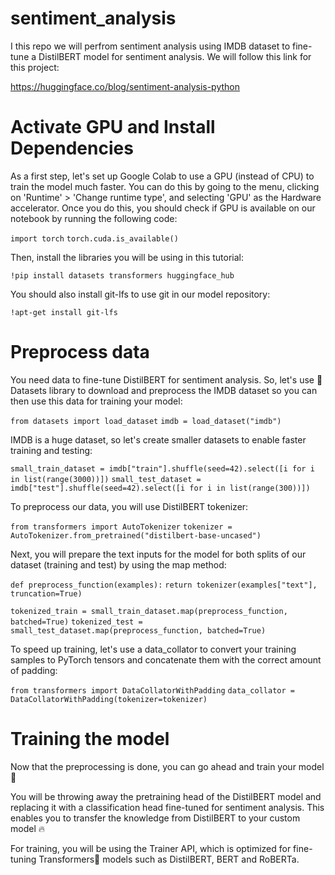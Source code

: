 # sentiment_analysis
I this repo we will perfrom sentiment analysis using IMDB dataset to fine-tune a DistilBERT model for sentiment analysis. We will follow this link for this project:

https://huggingface.co/blog/sentiment-analysis-python

# Activate GPU and Install Dependencies

As a first step, let's set up Google Colab to use a GPU (instead of CPU) to train the model much faster. You can do this by going to the menu, clicking on 'Runtime' > 'Change runtime type', and selecting 'GPU' as the Hardware accelerator. Once you do this, you should check if GPU is available on our notebook by running the following code:

`import torch`
`torch.cuda.is_available()`

Then, install the libraries you will be using in this tutorial:

`!pip install datasets transformers huggingface_hub`

You should also install git-lfs to use git in our model repository:

`!apt-get install git-lfs`

# Preprocess data

You need data to fine-tune DistilBERT for sentiment analysis. So, let's use 🤗Datasets library to download and preprocess the IMDB dataset so you can then use this data for training your model:

`from datasets import load_dataset`
`imdb = load_dataset("imdb")`

IMDB is a huge dataset, so let's create smaller datasets to enable faster training and testing:

`small_train_dataset = imdb["train"].shuffle(seed=42).select([i for i in list(range(3000))])`
`small_test_dataset = imdb["test"].shuffle(seed=42).select([i for i in list(range(300))])`

To preprocess our data, you will use DistilBERT tokenizer:

`from transformers import AutoTokenizer`
`tokenizer = AutoTokenizer.from_pretrained("distilbert-base-uncased")`

Next, you will prepare the text inputs for the model for both splits of our dataset (training and test) by using the map method:

`def preprocess_function(examples):`
   `return tokenizer(examples["text"], truncation=True)`
 
`tokenized_train = small_train_dataset.map(preprocess_function, batched=True)`
`tokenized_test = small_test_dataset.map(preprocess_function, batched=True)`

To speed up training, let's use a data_collator to convert your training samples to PyTorch tensors and concatenate them with the correct amount of padding:

`from transformers import DataCollatorWithPadding`
`data_collator = DataCollatorWithPadding(tokenizer=tokenizer)`

# Training the model

Now that the preprocessing is done, you can go ahead and train your model 🚀

You will be throwing away the pretraining head of the DistilBERT model and replacing it with a classification head fine-tuned for sentiment analysis. This enables you to transfer the knowledge from DistilBERT to your custom model 🔥

For training, you will be using the Trainer API, which is optimized for fine-tuning Transformers🤗 models such as DistilBERT, BERT and RoBERTa.
